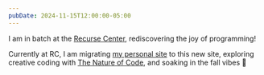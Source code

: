 ```yaml
---
pubDate: 2024-11-15T12:00:00-05:00
---
```

I am in batch at the [Recurse Center](https://www.recurse.com/), rediscovering the joy of programming!

Currently at RC, I am migrating [my personal site](https://iconix.github.io/) to this new site, exploring creative coding with [The Nature of Code](https://natureofcode.com/), and soaking in the fall vibes 🍂
